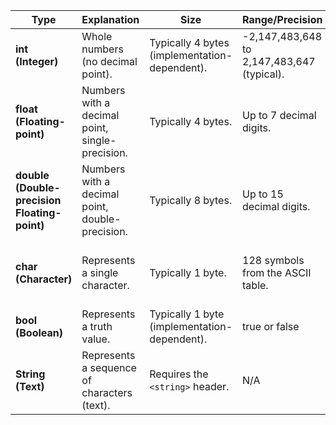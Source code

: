 
| **Type**                                     | **Explanation**                                 | **Size**                                      | **Range/Precision**                        | **Examples**                                     | **Use Cases**                                     |
| -------------------------------------------- | ----------------------------------------------- | --------------------------------------------- | ------------------------------------------ | ------------------------------------------------ | ------------------------------------------------- |
| **int (Integer)**                            | Whole numbers (no decimal point).               | Typically 4 bytes (implementation-dependent). | -2,147,483,648 to 2,147,483,647 (typical). | -42, 0, 1, 9826                                  | Score, number of lives, counters.                 |
| **float (Floating-point)**                   | Numbers with a decimal point, single-precision. | Typically 4 bytes.                            | Up to 7 decimal digits.                    | -1.26f, 5.8999996f, 10128.3f                     | Speed, position, fractional values.               |
| **double (Double-precision Floating-point)** | Numbers with a decimal point, double-precision. | Typically 8 bytes.                            | Up to 15 decimal digits.                   | 925.83920655234, 1859876.94872535                | High-precision calculations, physics simulations. |
| **char (Character)**                         | Represents a single character.                  | Typically 1 byte.                             | 128 symbols from the ASCII table.          | 'a', 'b', 'c', '1', '2', '?', '~'                | Player initials, single-character input.          |
| **bool (Boolean)**                           | Represents a truth value.                       | Typically 1 byte (implementation-dependent).  | true or false                              | Game state flags (e.g., `isAlive`, `beeActive`). |                                                   |
| **String (Text)**                            | Represents a sequence of characters (text).     | Requires the `<string>` header.               | N/A                                        | "Hello Everyone! I am a String.", "Game Over"    | Player names, messages, dialogue.                 |
